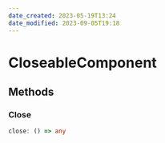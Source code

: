 ```yaml
---
date_created: 2023-05-19T13:24
date_modified: 2023-09-05T19:18
---
```

# CloseableComponent

## Methods

### Close

```ts
close: () => any
```
